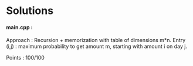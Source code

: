 # Solutions

#### main.cpp :

Approach : Recursion + memorization with table of dimensions m*n. Entry (i,j) : maximum probability to get amount m, starting with amount i on day j.

Points : 100/100
